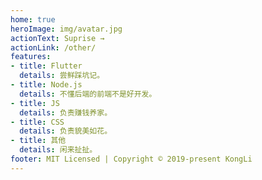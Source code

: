 ```yaml
---
home: true
heroImage: img/avatar.jpg
actionText: Suprise →
actionLink: /other/
features:
- title: Flutter
  details: 尝鲜踩坑记。
- title: Node.js
  details: 不懂后端的前端不是好开发。
- title: JS
  details: 负责赚钱养家。
- title: CSS
  details: 负责貌美如花。
- title: 其他
  details: 闲来扯扯。
footer: MIT Licensed | Copyright © 2019-present KongLi
---
```


